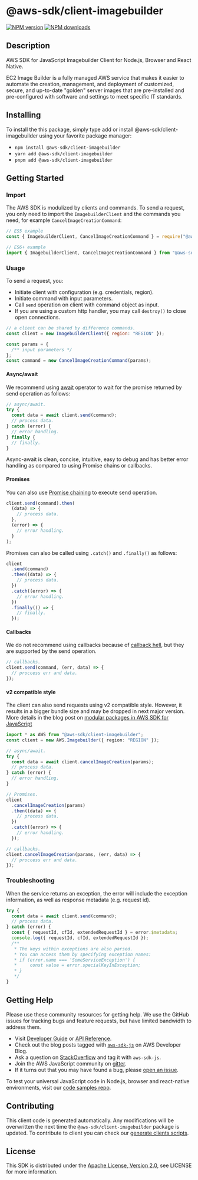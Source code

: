 # @aws-sdk/client-imagebuilder

[![NPM version](https://img.shields.io/npm/v/@aws-sdk/client-imagebuilder/latest.svg)](https://www.npmjs.com/package/@aws-sdk/client-imagebuilder)
[![NPM downloads](https://img.shields.io/npm/dm/@aws-sdk/client-imagebuilder.svg)](https://www.npmjs.com/package/@aws-sdk/client-imagebuilder)

## Description

AWS SDK for JavaScript Imagebuilder Client for Node.js, Browser and React Native.

<p>EC2 Image Builder is a fully managed AWS service that makes it easier to automate the
creation, management, and deployment of customized, secure, and up-to-date "golden" server
images that are pre-installed and pre-configured with software and settings to meet specific
IT standards.</p>

## Installing

To install the this package, simply type add or install @aws-sdk/client-imagebuilder
using your favorite package manager:

- `npm install @aws-sdk/client-imagebuilder`
- `yarn add @aws-sdk/client-imagebuilder`
- `pnpm add @aws-sdk/client-imagebuilder`

## Getting Started

### Import

The AWS SDK is modulized by clients and commands.
To send a request, you only need to import the `ImagebuilderClient` and
the commands you need, for example `CancelImageCreationCommand`:

```js
// ES5 example
const { ImagebuilderClient, CancelImageCreationCommand } = require("@aws-sdk/client-imagebuilder");
```

```ts
// ES6+ example
import { ImagebuilderClient, CancelImageCreationCommand } from "@aws-sdk/client-imagebuilder";
```

### Usage

To send a request, you:

- Initiate client with configuration (e.g. credentials, region).
- Initiate command with input parameters.
- Call `send` operation on client with command object as input.
- If you are using a custom http handler, you may call `destroy()` to close open connections.

```js
// a client can be shared by difference commands.
const client = new ImagebuilderClient({ region: "REGION" });

const params = {
  /** input parameters */
};
const command = new CancelImageCreationCommand(params);
```

#### Async/await

We recommend using [await](https://developer.mozilla.org/en-US/docs/Web/JavaScript/Reference/Operators/await)
operator to wait for the promise returned by send operation as follows:

```js
// async/await.
try {
  const data = await client.send(command);
  // process data.
} catch (error) {
  // error handling.
} finally {
  // finally.
}
```

Async-await is clean, concise, intuitive, easy to debug and has better error handling
as compared to using Promise chains or callbacks.

#### Promises

You can also use [Promise chaining](https://developer.mozilla.org/en-US/docs/Web/JavaScript/Guide/Using_promises#chaining)
to execute send operation.

```js
client.send(command).then(
  (data) => {
    // process data.
  },
  (error) => {
    // error handling.
  }
);
```

Promises can also be called using `.catch()` and `.finally()` as follows:

```js
client
  .send(command)
  .then((data) => {
    // process data.
  })
  .catch((error) => {
    // error handling.
  })
  .finally(() => {
    // finally.
  });
```

#### Callbacks

We do not recommend using callbacks because of [callback hell](http://callbackhell.com/),
but they are supported by the send operation.

```js
// callbacks.
client.send(command, (err, data) => {
  // proccess err and data.
});
```

#### v2 compatible style

The client can also send requests using v2 compatible style.
However, it results in a bigger bundle size and may be dropped in next major version. More details in the blog post
on [modular packages in AWS SDK for JavaScript](https://aws.amazon.com/blogs/developer/modular-packages-in-aws-sdk-for-javascript/)

```ts
import * as AWS from "@aws-sdk/client-imagebuilder";
const client = new AWS.Imagebuilder({ region: "REGION" });

// async/await.
try {
  const data = await client.cancelImageCreation(params);
  // process data.
} catch (error) {
  // error handling.
}

// Promises.
client
  .cancelImageCreation(params)
  .then((data) => {
    // process data.
  })
  .catch((error) => {
    // error handling.
  });

// callbacks.
client.cancelImageCreation(params, (err, data) => {
  // proccess err and data.
});
```

### Troubleshooting

When the service returns an exception, the error will include the exception information,
as well as response metadata (e.g. request id).

```js
try {
  const data = await client.send(command);
  // process data.
} catch (error) {
  const { requestId, cfId, extendedRequestId } = error.$metadata;
  console.log({ requestId, cfId, extendedRequestId });
  /**
   * The keys within exceptions are also parsed.
   * You can access them by specifying exception names:
   * if (error.name === 'SomeServiceException') {
   *     const value = error.specialKeyInException;
   * }
   */
}
```

## Getting Help

Please use these community resources for getting help.
We use the GitHub issues for tracking bugs and feature requests, but have limited bandwidth to address them.

- Visit [Developer Guide](https://docs.aws.amazon.com/sdk-for-javascript/v3/developer-guide/welcome.html)
  or [API Reference](https://docs.aws.amazon.com/AWSJavaScriptSDK/v3/latest/index.html).
- Check out the blog posts tagged with [`aws-sdk-js`](https://aws.amazon.com/blogs/developer/tag/aws-sdk-js/)
  on AWS Developer Blog.
- Ask a question on [StackOverflow](https://stackoverflow.com/questions/tagged/aws-sdk-js) and tag it with `aws-sdk-js`.
- Join the AWS JavaScript community on [gitter](https://gitter.im/aws/aws-sdk-js-v3).
- If it turns out that you may have found a bug, please [open an issue](https://github.com/aws/aws-sdk-js-v3/issues/new/choose).

To test your universal JavaScript code in Node.js, browser and react-native environments,
visit our [code samples repo](https://github.com/aws-samples/aws-sdk-js-tests).

## Contributing

This client code is generated automatically. Any modifications will be overwritten the next time the `@aws-sdk/client-imagebuilder` package is updated.
To contribute to client you can check our [generate clients scripts](https://github.com/aws/aws-sdk-js-v3/tree/main/scripts/generate-clients).

## License

This SDK is distributed under the
[Apache License, Version 2.0](http://www.apache.org/licenses/LICENSE-2.0),
see LICENSE for more information.
